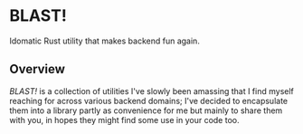 
# BLAST!

Idomatic Rust utility that makes backend fun again.


## Overview
_BLAST!_ is a collection of utilities I've slowly been amassing that I find myself reaching for across various backend domains; I've decided to encapsulate them into a library partly as convenience for me but mainly to share them with you, in hopes they might find some use in your code too.